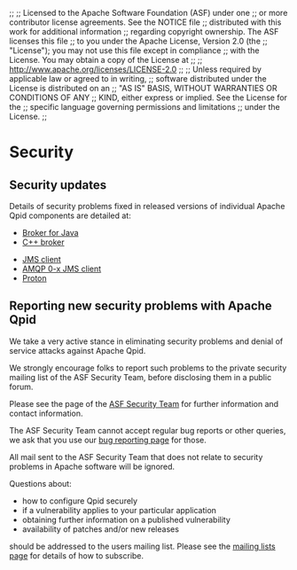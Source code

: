 ;;
;; Licensed to the Apache Software Foundation (ASF) under one
;; or more contributor license agreements.  See the NOTICE file
;; distributed with this work for additional information
;; regarding copyright ownership.  The ASF licenses this file
;; to you under the Apache License, Version 2.0 (the
;; "License"); you may not use this file except in compliance
;; with the License.  You may obtain a copy of the License at
;; 
;;   http://www.apache.org/licenses/LICENSE-2.0
;; 
;; Unless required by applicable law or agreed to in writing,
;; software distributed under the License is distributed on an
;; "AS IS" BASIS, WITHOUT WARRANTIES OR CONDITIONS OF ANY
;; KIND, either express or implied.  See the License for the
;; specific language governing permissions and limitations
;; under the License.
;;

# Security

<section markdown="1">

## Security updates

Details of security problems fixed in released versions of individual Apache
Qpid components are detailed at:

<div class="flex" markdown="1">
<section markdown="1">

 - [Broker for Java]({{site_url}}/components/java-broker/security.html)
 - [C++ broker]({{site_url}}/components/cpp-broker/security.html)

</section>
<section markdown="1">

 - [JMS client]({{site_url}}/components/jms/security.html)
 - [AMQP 0-x JMS client]({{site_url}}/components/jms/security-0-x.html)
 - [Proton]({{site_url}}/proton/security.html)

</section>
</div>
 
</section>
<section markdown="1">

## Reporting new security problems with Apache Qpid

We take a very active stance in eliminating security problems and
denial of service attacks against Apache Qpid.

We strongly encourage folks to report such problems to the private
security mailing list of the ASF Security Team, before disclosing them
in a public forum.

Please see the page of the [ASF Security
Team](https://www.apache.org/security/) for further information and
contact information.

The ASF Security Team cannot accept regular bug reports or other
queries, we ask that you use our [bug reporting
page]({{site_url}}/issues.html) for those.

All mail sent to the ASF Security Team that does not relate to
security problems in Apache software will be ignored.

Questions about:

 - how to configure Qpid securely
 - if a vulnerability applies to your particular application
 - obtaining further information on a published vulnerability
 - availability of patches and/or new releases

should be addressed to the users mailing list. Please see the [mailing
lists page]({{site_url}}/discussion.html) for details of how to
subscribe.

</section>
